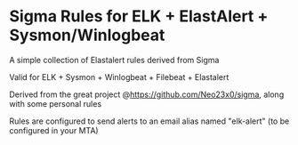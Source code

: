# Sigma Rules for ELK + ElastAlert + Sysmon/Winlogbeat

A simple collection of Elastalert rules derived from Sigma

Valid for ELK + Sysmon + Winlogbeat + Filebeat + Elastalert

Derived from the great project @https://github.com/Neo23x0/sigma, along with some personal rules

Rules are configured to send alerts to an email alias named "elk-alert" (to be configured in your MTA)
